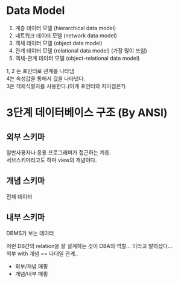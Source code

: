 # Data Model
1. 계층 데이터 모델 (hierarchical data model)
2. 네트워크 데이터 모델 (network data model)
3. 객체 데이터 모델 (object data model)
4. 관계 데이터 모델 (relational data model) (가장 많이 쓰임)
5. 객체-관계 데이터 모델 (object-relational data model)

1, 2 는 포인터로 관계를 나타냄  
4는 속성값을 통해서 값을 나타낸다.  
3은 객체식별자를 사용한다.(이게 포인터와 차이점은?)  

# 3단계 데이터베이스 구조 (By ANSI)
## 외부 스키마
일반사용자나 응용 프로그래머가 접근하는 계층.  
서브스키마라고도 하며 view의 개념이다.  

## 개념 스키마
전체 데이터

## 내부 스키마
DBMS가 보는 데이터

저런 DB간의 relation을 잘 설계하는 것이 DBA의 역할... 이라고 말하셨다...  
외부 with 개념 == 다대일 관계..  

+ 외부/개념 매핑
+ 개념/내부 매핑